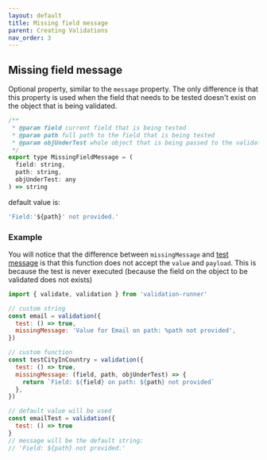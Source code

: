 ```yaml
---
layout: default
title: Missing field message
parent: Creating Validations
nav_order: 3
---
```


## Missing field message

Optional property, similar to the `message` property.
The only difference is that this property is used when the field that needs to be tested doesn't exist on the object that is being validated.

```js
/**
 * @param field current field that is being tested
 * @param path full path to the field that is being tested
 * @param objUnderTest whole object that is being passed to the validate function
 */
export type MissingFieldMessage = (
  field: string,
  path: string,
  objUnderTest: any
) => string
```

default value is:

```js
'Field:'${path}' not provided.'
```

### Example

You will notice that the difference between `missingMessage` and [test message](test-message) is that this function does not accept the `value` and `payload`. This is because the test is never executed (because the field on the object to be validated does not exists)

```js
import { validate, validation } from 'validation-runner'

// custom string
const email = validation({
  test: () => true,
  missingMessage: 'Value for Email on path: %path not provided',
})

// custom function
const testCityInCountry = validation({
  test: () => true,
  missingMessage: (field, path, objUnderTest) => {
    return `Field: ${field} on path: ${path} not provided`
  },
})

// default value will be used
const emailTest = validation({
  test: () => true
}
// message will be the default string:
// 'Field: ${path} not provided.'
```
